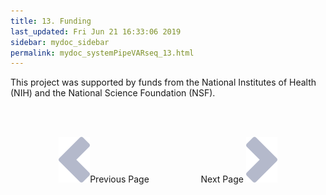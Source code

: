 ```yaml
---
title: 13. Funding
last_updated: Fri Jun 21 16:33:06 2019
sidebar: mydoc_sidebar
permalink: mydoc_systemPipeVARseq_13.html
---
```


This project was supported by funds from the National Institutes of
Health (NIH) and the National Science Foundation (NSF).

<br><br><center><a href="mydoc_systemPipeVARseq_12.html"><img src="images/left_arrow.png" alt="Previous page."></a>Previous Page &nbsp; &nbsp; &nbsp; &nbsp; &nbsp; &nbsp; &nbsp; &nbsp; &nbsp; &nbsp; Next Page
<a href="mydoc_systemPipeVARseq_14.html"><img src="images/right_arrow.png" alt="Next page."></a></center>
